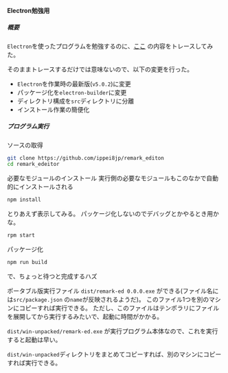 #### Electron勉強用

##### 概要

`Electron`を使ったプログラムを勉強するのに、[ここ](https://qiita.com/yasumichi/items/fc594e9ef1d7096bd56a) の内容をトレースしてみた。

そのままトレースするだけでは意味ないので、以下の変更を行った。

- `Electron`を作業時の最新版(`v5.0.2`)に変更
- パッケージ化を`electron-builder`に変更
- ディレクトリ構成を`src`ディレクトリに分離
- インストール作業の簡便化


##### プログラム実行

ソースの取得

```bash
git clone https://github.com/ippei8jp/remark_editon
cd remark_edeitor
```

必要なモジュールのインストール
実行側の必要なモジュールもこのなかで自動的にインストールされる

```bash
npm install
```

とりあえず表示してみる。
パッケージ化しないのでデバッグとかやるとき用かな。

```bash
rpm start
```

パッケージ化
```bash
npm run build
```

で、ちょっと待つと完成するハズ

ポータブル版実行ファイル `dist/remark-ed 0.0.0.exe`  ができる(ファイル名には`src/package.json` の`name`が反映されるようだ)。
このファイル1つを別のマシンにコピーすれば実行できる。
ただし、このファイルはテンポラリにファイルを展開してから実行するみたいで、起動に時間がかかる。

`dist/win-unpacked/remark-ed.exe` が実行プログラム本体なので、これを実行すると起動は早い。

`dist/win-unpacked`ディレクトリをまとめてコピーすれば、別のマシンにコピーすれば実行できる。

